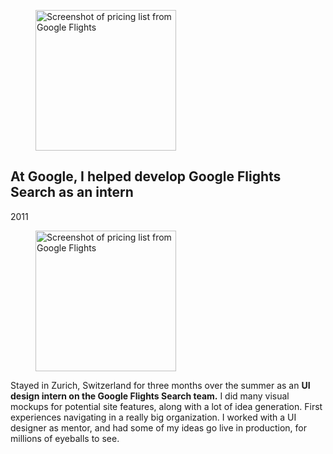 <figure class="figure-google figure-non-main" aria-hidden="true">
	<img src="{{ '/assets/gflights-screenshot.png' | url }}" width="225" alt="Screenshot of pricing list from Google Flights" />
</figure>

## At Google, I helped develop Google Flights Search as an intern

<p class="meta">2011</p>

<figure class="figure-google figure-main">
	<img src="{{ '/assets/gflights-screenshot.png' | url }}" width="225" alt="Screenshot of pricing list from Google Flights" />
</figure>

Stayed in Zurich, Switzerland for three months over the summer as an **UI design intern on the Google Flights Search team.** I did many visual mockups for potential site features, along with a lot of idea generation. First experiences navigating in a really big organization. I worked with a UI designer as mentor, and had some of my ideas go live in production, for millions of eyeballs to see.
